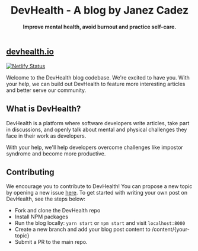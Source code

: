 <div align="center">
  <h1>DevHealth - A blog by Janez Cadez</h1>
  <strong>Improve mental health, avoid burnout and  practice self-care.
  </strong>
</div>
<br/>

## [devhealth.io](https://devhealth.io)

[![Netlify Status](https://api.netlify.com/api/v1/badges/f8a2eb62-19fb-41f5-9e63-1681264daae1/deploy-status)](https://app.netlify.com/sites/devhealthio/deploys)

Welcome to the DevHealth blog codebase. We're excited to have you. With your help, we can build out DevHealth to feature more interesting articles and better serve our community.

## What is DevHealth?

DevHealth is a platform where software developers write articles, take part in discussions, and openly talk about mental and physical challenges they face in their work as developers.

With your help, we'll help developers overcome challenges like impostor syndrome and become more productive.

## Contributing

We encourage you to contribute to DevHealth! You can propose a new topic by opening a new issue [here](https://github.com/jamzi/devhealth/issues/new). To get started with writing your own post on DevHealth, see the steps below:

- Fork and clone the DevHealth repo
- Install NPM packages
- Run the blog locally: `yarn start` or `npm start` and visit `localhost:8000`
- Create a new branch and add your blog post content to /content/{your-topic}
- Submit a PR to the main repo.
